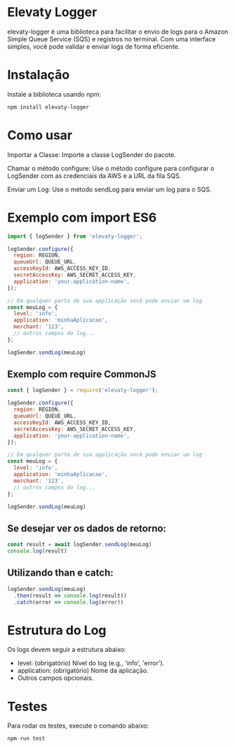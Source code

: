 
# Elevaty Logger
elevaty-logger é uma biblioteca para facilitar o envio de logs para o Amazon Simple Queue Service (SQS) e registros no terminal. Com uma interface simples, você pode validar e enviar logs de forma eficiente.

# Instalação
Instale a biblioteca usando npm:

```bash
npm install elevaty-logger
```

# Como usar
Importar a Classe: Importe a classe LogSender do pacote.

Chamar o método configure: Use o método configure para configurar o LogSender com as credenciais da AWS e a URL da fila SQS.

Enviar um Log: Use o método sendLog para enviar um log para o SQS.

# Exemplo com import ES6

```javascript
import { logSender } from 'elevaty-logger';

logSender.configure({
  region: REGION,
  queueUrl: QUEUE_URL,
  accessKeyId: AWS_ACCESS_KEY_ID,
  secretAccessKey: AWS_SECRET_ACCESS_KEY,
  application: 'your-application-name',
});

// Em qualquer parte de sua applicação você pode enviar um log
const meuLog = {
  level: 'info',
  application: 'minhaAplicacao',
  merchant: '123',
  // outros campos do log...
};

logSender.sendLog(meuLog)
```

## Exemplo com require CommonJS

```javascript
const { logSender } = require('elevaty-logger');

logSender.configure({
  region: REGION,
  queueUrl: QUEUE_URL,
  accessKeyId: AWS_ACCESS_KEY_ID,
  secretAccessKey: AWS_SECRET_ACCESS_KEY,
  application: 'your-application-name',
});

// Em qualquer parte de sua applicação você pode enviar um log
const meuLog = {
  level: 'info',
  application: 'minhaAplicacao',
  merchant: '123',
  // outros campos do log...
};

logSender.sendLog(meuLog)
```

## Se desejar ver os dados de retorno:

```javascript
const result = await logSender.sendLog(meuLog)
console.log(result)
```

## Utilizando than e catch:

```javascript
logSender.sendLog(meuLog)
  .then(result => console.log(result))
  .catch(error => console.log(error))
```

# Estrutura do Log
Os logs devem seguir a estrutura abaixo:

- level: (obrigatório) Nível do log (e.g., 'info', 'error').
- application: (obrigatório) Nome da aplicação.
- Outros campos opcionais.

# Testes

Para rodar os testes, execute o comando abaixo:

```bash
npm run test
```
